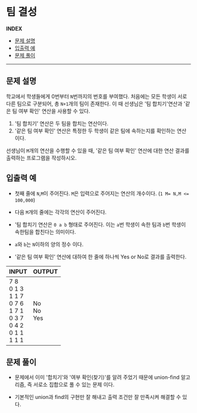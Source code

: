 # 팀 결성

**INDEX**
- [문제 설명](#문제-설명)
- [입출력 예](#입출력-예)
- [문제 풀이](#문제-풀이)
---

## 문제 설명

학교에서 학생들에게 0번부터 `N`번까지의 번호를 부여했다. 처음에는 모든 학생이 서로 다른 팀으로 구분되어, 총 `N+1`개의 팀이 존재한다. 이 때 선생님은 '팀 합치기'연산과 '같은 팀 여부 확인' 연산을 사용할 수 있다.
1. '팀 합치기' 연산은 두 팀을 합치는 연산이다.
2. '같은 팀 여부 확인' 연산은 특정한 두 학생이 같은 팀에 속하는지를 확인하는 연산이다.

선생님이 `M`개의 연산을 수행할 수 있을 때, '같은 팀 여부 확인' 연산에 대한 연산 결과를 출력하는 프로그램을 작성하시오.

## 입출력 예

- 첫째 줄에 `N`,`M`이 주어진다. `M`은 입력으로 주어지는 연산의 개수이다. (`1 M= N,M <= 100,000`)

- 다음 `M`개의 줄에는 각각의 연산이 주어진다.

- '팀 합치기 연산은 `0 a b` 형태로 주어진다. 이는 `a`번 학생이 속한 팀과 `b`번 학생이 속한팀을 합친다는 의미이다.

- `a`와 `b`는 `N`이하의 양의 정수 이다.

- '같은 팀 여부 확인' 연산에 대하여 한 줄에 하나씩 Yes or No로 결과를 출력한다.


| INPUT | OUTPUT |
|-------|--------|
| 7 8<br>0 1 3<br>1 1 7<br>0 7 6<br>1 7 1<br>0 3 7<br>0 4 2<br>0 1 1<br>1 1 1    | No<br>No<br>Yes      |

## 문제 풀이

- 문제에서 이미 '합치기'와 '여부 확인(찾기)'를 알려 주었기 때문에 union-find 알고리즘, 즉 서로소 집합으로 풀 수 있는 문제 이다.

- 기본적인 union과 find의 구현만 잘 해내고 출력 조건만 잘 만족시켜 해결할 수 있다.
